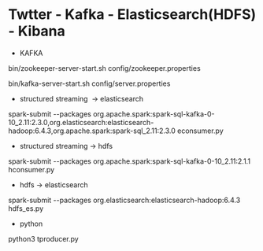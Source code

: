 # Twtter - Kafka - Elasticsearch(HDFS) - Kibana

* KAFKA

bin/zookeeper-server-start.sh config/zookeeper.properties

bin/kafka-server-start.sh config/server.properties

* structured streaming  ->  elasticsearch

spark-submit --packages org.apache.spark:spark-sql-kafka-0-10_2.11:2.3.0,org.elasticsearch:elasticsearch-hadoop:6.4.3,org.apache.spark:spark-sql_2.11:2.3.0 econsumer.py

* structured streaming -> hdfs

spark-submit --packages org.apache.spark:spark-sql-kafka-0-10_2.11:2.1.1 hconsumer.py

* hdfs -> elasticsearch 

spark-submit --packages org.elasticsearch:elasticsearch-hadoop:6.4.3 hdfs_es.py

* python

python3 tproducer.py <filename>
